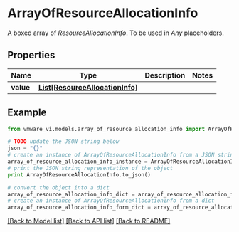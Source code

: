 # ArrayOfResourceAllocationInfo

A boxed array of *ResourceAllocationInfo*. To be used in *Any* placeholders. 

## Properties
Name | Type | Description | Notes
------------ | ------------- | ------------- | -------------
**value** | [**List[ResourceAllocationInfo]**](ResourceAllocationInfo.md) |  | 

## Example

```python
from vmware_vi.models.array_of_resource_allocation_info import ArrayOfResourceAllocationInfo

# TODO update the JSON string below
json = "{}"
# create an instance of ArrayOfResourceAllocationInfo from a JSON string
array_of_resource_allocation_info_instance = ArrayOfResourceAllocationInfo.from_json(json)
# print the JSON string representation of the object
print ArrayOfResourceAllocationInfo.to_json()

# convert the object into a dict
array_of_resource_allocation_info_dict = array_of_resource_allocation_info_instance.to_dict()
# create an instance of ArrayOfResourceAllocationInfo from a dict
array_of_resource_allocation_info_form_dict = array_of_resource_allocation_info.from_dict(array_of_resource_allocation_info_dict)
```
[[Back to Model list]](../README.md#documentation-for-models) [[Back to API list]](../README.md#documentation-for-api-endpoints) [[Back to README]](../README.md)



